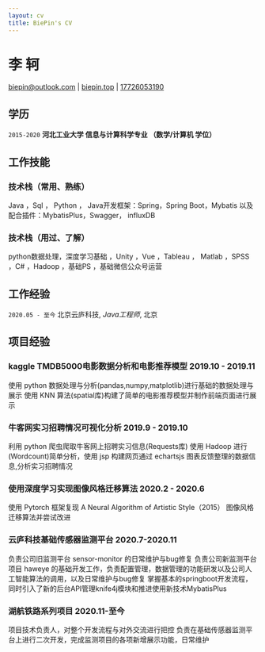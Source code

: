 ```yaml
---
layout: cv
title: BiePin's CV
---
```

# 李 轲

<div id="webaddress">
<a href="biepin@outlook.com">biepin@outlook.com</a>
| <a href="http://biepin.top">biepin.top</a>
| <a href="17726053190">17726053190</a>
</div>

## 学历 

`2015-2020`
__河北工业大学 信息与计算科学专业 （数学/计算机 学位）__

## 工作技能

### 技术栈（常用、熟练）
 Java ，Sql ， Python ， Java开发框架：Spring，Spring Boot，Mybatis 以及配合插件：MybatisPlus，Swagger， influxDB


### 技术栈（用过、了解）
python数据处理，深度学习基础 ，Unity ，Vue ，Tableau ， Matlab ，SPSS ，C# ，Hadoop  ，基础PS ，基础微信公众号运营


## 工作经验

`2020.05 - 至今`
北京云庐科技, *Java工程师*, 北京

## 项目经验

### kaggle TMDB5000电影数据分析和电影推荐模型 2019.10 - 2019.11

 使用 python 数据处理与分析(pandas,numpy,matplotlib)进行基础的数据处理与展示
 使用 KNN 算法(spatial库)构建了简单的电影推荐模型并制作前端页面进行展示
 
### 牛客网实习招聘情况可视化分析 2019.9 - 2019.10

 利用 python 爬虫爬取牛客网上招聘实习信息(Requests库)
 使用 Hadoop 进行(Wordcount)简单分析，使用 jsp 构建网页通过 echartsjs 图表反馈整理的数据信息,分析实习招聘情况

### 使用深度学习实现图像风格迁移算法 2020.2 - 2020.6

 使用 Pytorch 框架复现 A Neural Algorithm of Artistic Style（2015） 图像风格迁移算法并尝试改进

### 云庐科技基础传感器监测平台 2020.7-2020.11

 负责公司旧监测平台 sensor-monitor 的日常维护与bug修复
 负责公司新监测平台项目 haweye 的基础开发工作，负责配置管理，数据管理的功能研发以及公司人工智能算法的调用，以及日常维护与bug修复
 掌握基本的springboot开发流程，同时引入了新的后台API管理knife4j模块和推进使用新技术MybatisPlus


### 湖航铁路系列项目 2020.11-至今

 项目技术负责人，对整个开发流程与对外交流进行把控
 负责在基础传感器监测平台上进行二次开发，完成监测项目的各项新增展示功能，日常维护


<!-- ### Footer

Last updated: 12 2020 -->


